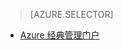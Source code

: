 > [AZURE.SELECTOR]
<!--- [Azure Portal](../articles/storage/storage-monitoring-diagnosing-troubleshooting.md)-->
- [Azure 经典管理门户](/documentation/articles/storage-monitoring-diagnosing-troubleshooting-classic-portal/)

<!---HONumber=Mooncake_0104_2016-->